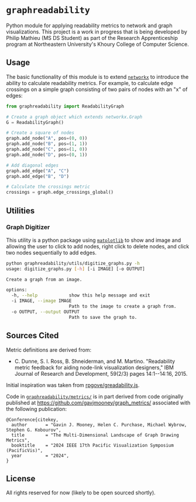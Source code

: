 # `graphreadability`

Python module for applying readability metrics to network and graph visualizations. This project is a work in progress that is being developed by Philip Mathieu (MS DS Student) as part of the Research Apprenticeship program at Northeastern University's Khoury College of Computer Science.

## Usage

The basic functionality of this module is to extend [`networkx`](https://networkx.org/) to introduce the ability to calculate readability metrics. For example, to calculate edge crossings on a simple graph consisting of two pairs of nodes with an "x" of edges:

```python
from graphreadability import ReadabilityGraph

# Create a graph object which extends networkx.Graph
G = ReadabilityGraph()

# Create a square of nodes
graph.add_node("A", pos=(0, 0))
graph.add_node("B", pos=(1, 1))
graph.add_node("C", pos=(1, 0))
graph.add_node("D", pos=(0, 1))

# Add diagonal edges
graph.add_edge("A", "C")
graph.add_edge("B", "D")

# Calculate the crossings metric
crossings = graph.edge_crossings_global()
```

## Utilities

### Graph Digitizer

This utility is a python package using [`matplotlib`](https://matplotlib.org/) to show and image and allowing the user to click to add nodes, right click to delete nodes, and click two nodes sequentially to add edges.

```sh
python graphreadability/utils/digitize_graphs.py -h
usage: digitize_graphs.py [-h] [-i IMAGE] [-o OUTPUT]

Create a graph from an image.

options:
  -h, --help            show this help message and exit
  -i IMAGE, --image IMAGE
                        Path to the image to create a graph from.
  -o OUTPUT, --output OUTPUT
                        Path to save the graph to.
```

## Sources Cited

Metric definitions are derived from:
- C. Dunne, S. I. Ross, B. Shneiderman, and M. Martino. "Readability metric feedback for aiding node-link visualization designers," IBM Journal of Research and Development, 59(2/3) pages 14:1--14:16, 2015.

Initial inspiration was taken from [rpgove/greadability.js](https://github.com/rpgove/greadability/).

Code in [`graphreadability/metrics/`](graphreadability/metrics/) is in part derived from code originally published at https://github.com/gavjmooney/graph_metrics/ associated with the following publication:
```
@Conference{citekey,
  author       = "Gavin J. Mooney, Helen C. Purchase, Michael Wybrow, Stephen G. Kobourov",
  title        = "The Multi-Dimensional Landscape of Graph Drawing Metrics",
  booktitle    = "2024 IEEE 17th Pacific Visualization Symposium (PacificVis)",
  year         = "2024",
}
```

## License

All rights reserved for now (likely to be open sourced shortly).
